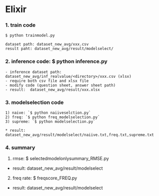 # Elixir 

### 1. train code 
  `$ python trainmodel.py`
  ```
  dataset path: dataset_new_avg/xxx.csv
  result paht: dataset_new_avg/result/modelselect/
  ```
### 2. inference code: $ python inference.py
  ```
  - inference dataset path: dataset_new_avg/inf_realvalue/<directory>/xxx.csv (xlsx)
  - require both csv file and xlsx file
  - modify code (question sheet, answer sheet path) 
  - result:  dataset_new_avg/result/xxx.xlsx
  ```
### 3. modelselection code
```
1) naive: `$ python naiiveselction.py`
2) freq: `$ python freq_modelselection.py`
3) supreme: `$ python modelselection.py`

* result: dataset_new_avg/result/modelselect/naiive.txt,freq.txt,supreme.txt
````
### 4. summary
1) rmse: $ selectedmodelonlysummary_RMSE.py
- result: dataset_new_avg/result/modelselect
2) freq rate: $ freqscore_FREQ.py
- result: dataset_new_avg/result/modelselect
